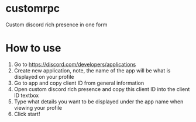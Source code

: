 # customrpc
Custom discord rich presence in one form
# How to use
1. Go to https://discord.com/developers/applications
2. Create new application, note, the name of the app will be what is displayed on your profile
3. Go to app and copy client ID from general information 
4. Open custom discord rich presence and copy this client ID into the client ID textbox
5. Type what details you want to be displayed under the app name when viewing your profile
6. Click start!

